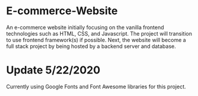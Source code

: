 # E-commerce-Website

An e-commerce website initially focusing on the vanilla frontend technologies such as HTML, CSS, and Javascript. The project will transition to use frontend framework(s) if possible. Next, the website will become a full stack project by being hosted by a backend server and database.

# Update 5/22/2020

Currently using Google Fonts and Font Awesome libraries for this project.
